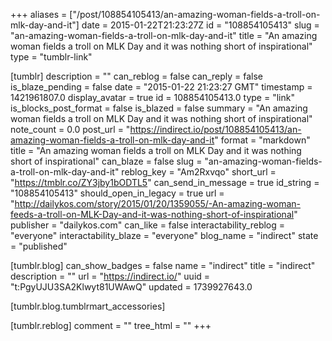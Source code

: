 +++
aliases = ["/post/108854105413/an-amazing-woman-fields-a-troll-on-mlk-day-and-it"]
date = 2015-01-22T21:23:27Z
id = "108854105413"
slug = "an-amazing-woman-fields-a-troll-on-mlk-day-and-it"
title = "An amazing woman fields a troll on MLK Day and it was nothing short of inspirational"
type = "tumblr-link"

[tumblr]
description = ""
can_reblog = false
can_reply = false
is_blaze_pending = false
date = "2015-01-22 21:23:27 GMT"
timestamp = 1421961807.0
display_avatar = true
id = 108854105413.0
type = "link"
is_blocks_post_format = false
is_blazed = false
summary = "An amazing woman fields a troll on MLK Day and it was nothing short of inspirational"
note_count = 0.0
post_url = "https://indirect.io/post/108854105413/an-amazing-woman-fields-a-troll-on-mlk-day-and-it"
format = "markdown"
title = "An amazing woman fields a troll on MLK Day and it was nothing short of inspirational"
can_blaze = false
slug = "an-amazing-woman-fields-a-troll-on-mlk-day-and-it"
reblog_key = "Am2Rxvqo"
short_url = "https://tmblr.co/ZY3jby1bODTL5"
can_send_in_message = true
id_string = "108854105413"
should_open_in_legacy = true
url = "http://dailykos.com/story/2015/01/20/1359055/-An-amazing-woman-feeds-a-troll-on-MLK-Day-and-it-was-nothing-short-of-inspirational"
publisher = "dailykos.com"
can_like = false
interactability_reblog = "everyone"
interactability_blaze = "everyone"
blog_name = "indirect"
state = "published"

[tumblr.blog]
can_show_badges = false
name = "indirect"
title = "indirect"
description = ""
url = "https://indirect.io/"
uuid = "t:PgyUJU3SA2Klwyt81UWAwQ"
updated = 1739927643.0

[tumblr.blog.tumblrmart_accessories]

[tumblr.reblog]
comment = ""
tree_html = ""
+++
